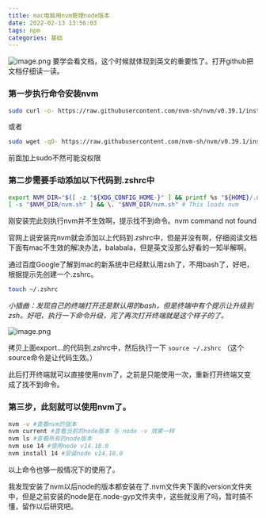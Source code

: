 ```yaml
---
title: mac电脑用nvm管理node版本
date: 2022-02-13 13:56:03
tags: npm
categories: 基础
---
```



![image.png](https://p3-juejin.byteimg.com/tos-cn-i-k3u1fbpfcp/4f55cb0f90d643ccb781f49967db7b90~tplv-k3u1fbpfcp-watermark.image?)
要学会看文档，这个时候就体现到英文的重要性了。打开github把文档仔细读一读。
### 第一步执行命令安装nvm
```bash
sudo curl -o- https://raw.githubusercontent.com/nvm-sh/nvm/v0.39.1/install.sh | bash
```
或者
```zsh
sudo wget -qO- https://raw.githubusercontent.com/nvm-sh/nvm/v0.39.1/install.sh | bash
```
前面加上sudo不然可能没权限
### 第二步需要手动添加以下代码到.zshrc中
```bash
export NVM_DIR="$([ -z "${XDG_CONFIG_HOME-}" ] && printf %s "${HOME}/.nvm" || printf %s "${XDG_CONFIG_HOME}/nvm")"
[ -s "$NVM_DIR/nvm.sh" ] && \. "$NVM_DIR/nvm.sh" # This loads nvm
```
刚安装完此刻执行nvm并不生效啊，提示找不到命令。nvm command not found

官网上说安装完nvm就会添加以上代码到.zshrc中，但是并没有啊，仔细阅读文档下面有mac不生效的解决办法，balabala，但是英文没那么好看的一知半解啊。

通过百度Google了解到mac的新系统中已经默认用zsh了，不用bash了，好吧，根据提示先创建一个.zshrc。

```bash
touch ~/.zshrc
```
*小插曲：发现自己的终端打开还是默认用的bash，但是终端中有个提示让升级到zsh。好吧，执行一下命令升级，完了再次打开终端就是这个样子的了。*

![image.png](https://p1-juejin.byteimg.com/tos-cn-i-k3u1fbpfcp/0138a6097ba44d58913ed56de26e771f~tplv-k3u1fbpfcp-watermark.image?)

拷贝上面export...的代码到.zshrc中，然后执行一下 `source ~/.zshrc` （这个source命令是让代码生效。）

此后打开终端就可以直接使用nvm了，之前是只能使用一次，重新打开终端又变成了找不到命令。
### 第三步，此刻就可以使用nvm了。
```bash
nvm -v #查看nvm的版本
nvm current #查看当前的node版本 与 node -v 效果一样
nvm ls #查看所有的node版本
nvm use 14 #使用node v14.18.0
nvm install 14 #安装node v14.18.0
```
以上命令也够一般情况下的使用了。

我发现安装了nvm以后node的版本都安装在了.nvm文件夹下面的version文件夹中，但是之前安装的node是在.node-gyp文件夹中，这些就没用了吗，暂时搞不懂，留作以后研究吧。

